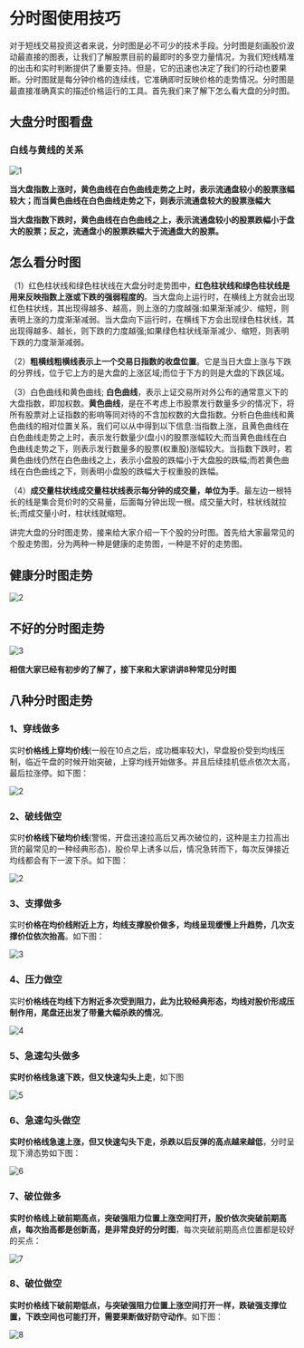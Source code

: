 # 分时图使用技巧

对于短线交易投资这者来说，分时图是必不可少的技术手段。分时图是刻画股价波动最直接的图表，让我们了解股票目前的最即时的多空力量情况，为我们短线精准的出击和实时判断提供了重要支持。但是，它的迅速也决定了我们的行动也要果断。分时图就是每分钟价格的连续线，它准确即时反映价格的走势情况。分时图是最直接准确真实的描述价格运行的工具。首先我们来了解下怎么看大盘的分时图。

## 大盘分时图看盘

### 白线与黄线的关系

![1](https://apicdn.app.gtja.com/baishitong/ZXZX/202206/fwb_images/15d30127ed6e4f61ac710afe10f709d5.jpg)

**当大盘指数上涨时，黄色曲线在白色曲线走势之上时，表示流通盘较小的股票涨幅较大；而当黄色曲线在白色曲线走势之下，则表示流通盘较大的股票涨幅大**

**当大盘指数下跌时，黄色曲线在白色曲线之上，表示流通盘较小的股票跌幅小于盘大的股票；反之，流通盘小的股票跌幅大于流通盘大的股票。**

## 怎么看分时图

（1）红色柱状线和绿色柱状线在大盘分时走势图中，**红色柱状线和绿色柱状线是用来反映指数上涨或下跌的强弱程度的**。当大盘向上运行时，在横线上方就会出现红色柱状线，其出现得越多、越高，则上涨的力度越强:如果渐渐减少、缩短，则表明上涨的力度渐渐减弱。当大盘向下运行时，在横线下方会出现绿色柱状线，其出现得越多、越长，则下跌的力度越强;如果绿色柱状线渐渐减少、缩短，则表明下跌的力度渐渐减弱。

（2）**粗横线粗横线表示上一个交易日指数的收盘位置**。它是当日大盘上涨与下跌的分界线，位于它上方的是大盘的上涨区域;而位于下方的则是大盘的下跌区域。

（3）白色曲线和黄色曲线; **白色曲线**，表示上证交易所对外公布的通常意义下的大盘指数，即加权数。**黄色曲线**，是在不考虑上市股票发行数量多少的情况下，将所有股票对上证指数的影响等同对待的不含加权数的大盘指数。分析白色曲线和黄色曲线的相对位置关系，我们可以从中得到以下信息:当指数上涨，且黄色曲线在白色曲线走势之上时，表示发行数量少(盘小)的股票涨幅较大;而当黄色曲线在白色曲线走势之下，则表示发行数量多的股票(权重股)涨幅较大。当指数下跌时，若黄色曲线仍然在白色曲线之上，表示小盘股的跌幅小于大盘股的跌幅;而若黄色曲线在白色曲线之下，则表明小盘股的跌幅大于权重股的跌幅。

（4）**成交量柱状线成交量柱状线表示每分钟的成交量，单位为手**。最左边一根特长的线是集合竞价时的交易量，后面每分钟出现一根。成交量大时，柱状线就拉长;而成交量小时，柱状线就缩短。

讲完大盘的分时图走势，接来给大家介绍一下个股的分时图。首先给大家最常见的个股走势图，分为两种一种是健康的走势图，一种是不好的走势图。

## 健康分时图走势

![2](https://apicdn.app.gtja.com/baishitong/ZXZX/202206/fwb_images/3e58d634e83a40f8a91b73d2181f9541.jpg)

## 不好的分时图走势

![3](https://apicdn.app.gtja.com/baishitong/ZXZX/202206/fwb_images/c6223e3ddd5e43dc84b451979217603a.jpg)

**相信大家已经有初步的了解了，接下来和大家讲讲8种常见分时图**

## 八种分时图走势

### 1、穿线做多

实时**价格线上穿均价线**(一般在10点之后，成功概率较大)，早盘股价受到均线压制，临近午盘的时候开始突破，上穿均线开始做多。并且后续挂机低点依次太高，最后拉涨停。如下图：

![2](https://apicdn.app.gtja.com/baishitong/ZXZX/202206/fwb_images/76a9392f6b7b4ab48abfa5de29ff6561.jpg)

### 2、破线做空

实时**价格线下破均价线**(警惕，开盘迅速拉高后又再次破位的，这种是主力拉高出货的最常见的一种经典形态)，股价早上诱多以后，情况急转而下，每次反弹接近均线都会有下一波下杀。如下图：

![2](https://apicdn.app.gtja.com/baishitong/ZXZX/202206/fwb_images/187992cb51944a07b91d24f2fc508dfa.jpg)

### 3、支撑做多

实时**价格在均价线附近上方，均线支撑股价做多，均线呈现缓慢上升趋势，几次支撑价位依次抬高**。如下图：

![3](https://apicdn.app.gtja.com/baishitong/ZXZX/202206/fwb_images/c6c40a3711f645dd869183197a61e516.jpg)

### 4、压力做空

实时**价格线在均线下方附近多次受到阻力，此为比较经典形态，均线对股价形成压制作用，尾盘还出发了带量大幅杀跌的情况**。

![4](https://apicdn.app.gtja.com/baishitong/ZXZX/202206/fwb_images/9a6b0ce6235b4def90486b5c47cb74e6.jpg)

### 5、急速勾头做多

**实时价格线急速下跌，但又快速勾头上走**，如下图

![5](https://apicdn.app.gtja.com/baishitong/ZXZX/202206/fwb_images/742e016839624616b2dd1e8ee57db28e.jpg)

### 6、急速勾头做空

**实时价格线急速上涨，但又快速勾头下走，杀跌以后反弹的高点越来越低**，分时呈现下滑态势如下图：

![6](https://apicdn.app.gtja.com/baishitong/ZXZX/202206/fwb_images/8edb7a195e594d618803a88eecdff06f.jpg)

### 7、破位做多

**实时价格线上破前期高点，突破强阻力位置上涨空间打开，股价依次突破前期高点，每次抬高都是创新高，是非常良好的分时图**，每次突破前期高点位置都是较好的买点：

![7](https://apicdn.app.gtja.com/baishitong/ZXZX/202206/fwb_images/1e66957ce31b4220baf5c00d5723db2f.jpg)

### 8、破位做空

**实时价格线下破前期低点，与突破强阻力位置上涨空间打开一样，跌破强支撑位置，下跌空间也可能打开，需要果断做好防守动作**。如下图：

![8](https://apicdn.app.gtja.com/baishitong/ZXZX/202206/fwb_images/f222f17ffc454f518e3a570134b3dcfd.jpg)
